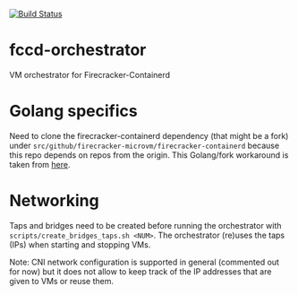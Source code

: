 [![Build Status](https://travis-ci.com/ustiugov/fccd-orchestrator.svg?token=Dx4z7rB8qLcioVK5Dhsr&branch=master)](https://travis-ci.org/ustiugov/fccd-orchestrator)
<br />

# fccd-orchestrator
VM orchestrator for Firecracker-Containerd

# Golang specifics
Need to clone the firecracker-containerd dependency (that might be a fork) under 
`src/github/firecracker-microvm/firecracker-containerd` because this repo depends on
repos from the origin. This Golang/fork workaround is taken from [here](http://code.openark.org/blog/development/forking-golang-repositories-on-github-and-managing-the-import-path).

# Networking
Taps and bridges need to be created before running the orchestrator with `scripts/create_bridges_taps.sh <NUM>`.
The orchestrator (re)uses the taps (IPs) when starting and stopping VMs.

Note: CNI network configuration is supported in general (commented out for now) but it does not allow to 
keep track of the IP addresses that are given to VMs or reuse them.
